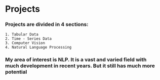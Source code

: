 # Projects

### Projects are divided in 4 sections:
    1. Tabular Data
    2. Time - Series Data
    3. Computer Vision
    4. Natural Language Processing
    
### My area of interest is NLP. It is a vast and varied field with much development in recent years. But it still has much more potential


